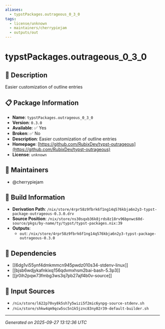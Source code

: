 ```yaml
---
aliases:
  - typstPackages.outrageous_0_3_0
tags:
  - license/unknown
  - maintainers/cherrypiejam
  - outputs/out
---
```


# typstPackages.outrageous_0_3_0

## 📝 Description

Easier customization of outline entries

## 📋 Package Information

- **Name**: `typstPackages.outrageous_0_3_0`
- **Version**: `0.3.0`
- **Available**: ✅ Yes
- **Broken**: ✅ No
- **Description**: Easier customization of outline entries
- **Homepage**: [https://github.com/RubixDev/typst-outrageous](https://github.com/RubixDev/typst-outrageous)
- **License**: `unknown`
## 👥 Maintainers

- @cherrypiejam


## 🔧 Build Information

- **Derivation Path**: `/nix/store/4rpr58z9fbrk6f1ng14q576kbja6n2y3-typst-package-outrageous-0.3.0.drv`
- **Source Position**: `/nix/store/ns30sqxb36k8jrds8z18rv96bpnwc60d-source/pkgs/by-name/ty/typst/typst-packages.nix:39`
- **Outputs**:
  - `out`:  `/nix/store/4rpr58z9fbrk6f1ng14q576kbja6n2y3-typst-package-outrageous-0.3.0`

## 🔗 Dependencies

- [[6dg1vi55ynf4dmkmmcn945pwdz010s34-stdenv-linux]]
- [[bjsb6wdjykafnkixq156qdvmxhsm2bai-bash-5.3p3]]
- [[jr0ih2pqw73fmbg3ws3q7pb27ajf4b0v-source]]

## 📁 Input Sources

- `/nix/store/l622p70vy8k5sh7y5wizi5f2mic6ynpg-source-stdenv.sh`
- `/nix/store/shkw4qm9qcw5sc5n1k5jznc83ny02r39-default-builder.sh`

---
*Generated on 2025-09-27 13:12:36 UTC*
